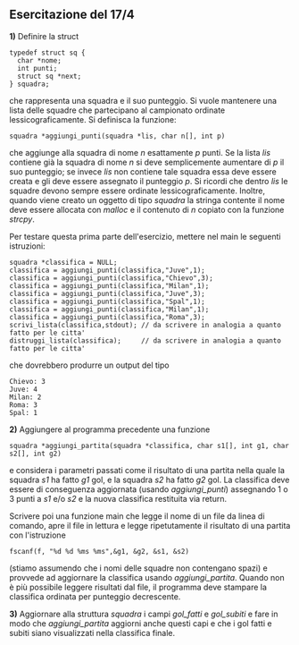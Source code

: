Esercitazione del 17/4
----------------------

**1)** Definire la struct

```
typedef struct sq {
  char *nome;
  int punti;
  struct sq *next;
} squadra;

```

che rappresenta una squadra e il suo punteggio. Si vuole mantenere una lista delle squadre che partecipano al campionato ordinate lessicograficamente. Si definisca la funzione:

```
squadra *aggiungi_punti(squadra *lis, char n[], int p)

```

che aggiunge alla squadra di nome *n* esattamente *p* punti. Se la lista *lis* contiene già la squadra di nome *n* si deve semplicemente aumentare di *p* il suo punteggio; se invece *lis* non contiene tale squadra essa deve essere creata e gli deve essere assegnato il punteggio *p*. Si ricordi che dentro *lis* le squadre devono sempre essere ordinate lessicograficamente. Inoltre, quando viene creato un oggetto di tipo *squadra* la stringa contente il nome deve essere allocata con *malloc* e il contenuto di *n* copiato con la funzione *strcpy*.

Per testare questa prima parte dell'esercizio, mettere nel main le seguenti istruzioni:

```
squadra *classifica = NULL;
classifica = aggiungi_punti(classifica,"Juve",1);
classifica = aggiungi_punti(classifica,"Chievo",3);
classifica = aggiungi_punti(classifica,"Milan",1);
classifica = aggiungi_punti(classifica,"Juve",3);
classifica = aggiungi_punti(classifica,"Spal",1);
classifica = aggiungi_punti(classifica,"Milan",1);
classifica = aggiungi_punti(classifica,"Roma",3);
scrivi_lista(classifica,stdout); // da scrivere in analogia a quanto fatto per le citta'
distruggi_lista(classifica);     // da scrivere in analogia a quanto fatto per le citta'

```

che dovrebbero produrre un output del tipo

```
Chievo: 3
Juve: 4
Milan: 2
Roma: 3
Spal: 1

```

**2)** Aggiungere al programma precedente una funzione

```
squadra *aggiungi_partita(squadra *classifica, char s1[], int g1, char s2[], int g2)

```

e considera i parametri passati come il risultato di una partita nella quale la squadra *s1* ha fatto *g1* gol, e la squadra *s2* ha fatto *g2* gol. La classifica deve essere di conseguenza aggiornata (usando *aggiungi_punti*) assegnando 1 o 3 punti a *s1* e/o *s2* e la nuova classifica restituita via return.

Scrivere poi una funzione main che legge il nome di un file da linea di comando, apre il file in lettura e legge ripetutamente il risultato di una partita con l'istruzione

```
fscanf(f, "%d %d %ms %ms",&g1, &g2, &s1, &s2)

```

(stiamo assumendo che i nomi delle squadre non contengano spazi) e provvede ad aggiornare la classifica usando *aggiungi_partita*. Quando non è più possibile leggere risultati dal file, il programma deve stampare la classifica ordinata per punteggio decrescente.

**3)** Aggiornare alla struttura *squadra* i campi *gol_fatti* e *gol_subiti* e fare in modo che *aggiungi_partita* aggiorni anche questi capi e che i gol fatti e subiti siano visualizzati nella classifica finale.